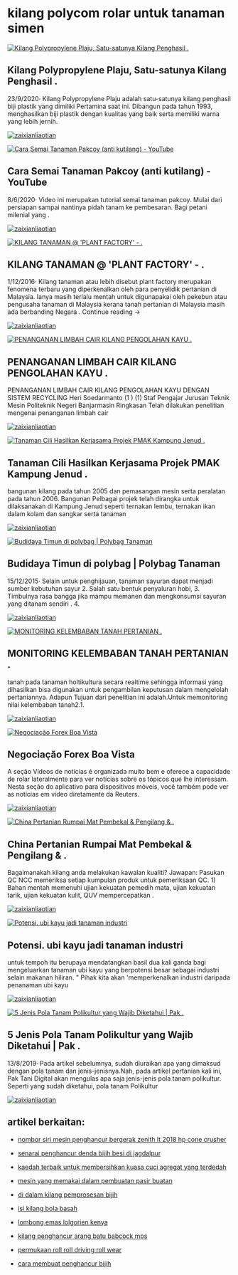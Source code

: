 # kilang polycom rolar untuk tanaman simen
<a href="https://mnn.zoosnet.net/LR/Chatpre.aspx?id=MNN94995150&p=https://topgrinding.com/" target="_blank">![Kilang Polypropylene Plaju, Satu-satunya Kilang Penghasil .](https://github.com/technlg/images/blob/main/32.jpg)</a>
## Kilang Polypropylene Plaju, Satu-satunya Kilang Penghasil .
23/9/2020· Kilang Polypropylene Plaju adalah satu-satunya kilang penghasil biji plastik yang dimiliki Pertamina saat ini. Dibangun pada tahun 1993, menghasilkan biji plastik dengan kualitas yang baik serta memiliki warna yang lebih jernih.
<a href="https://mnn.zoosnet.net/LR/Chatpre.aspx?id=MNN94995150&p=https://topgrinding.com/" target="_blank"><img src="https://github.com/technlg/images/raw/main/chat11.jpg" alt="zaixianliaotian"/></a><a href="//whatsapp.shibangsoft.com/WhatsApp.php" ><img src="https://github.com/technlg/images/raw/main/chat11.png" alt=""></a>
<a href="https://mnn.zoosnet.net/LR/Chatpre.aspx?id=MNN94995150&p=https://topgrinding.com/" target="_blank">![Cara Semai Tanaman Pakcoy (anti kutilang) - YouTube](https://github.com/technlg/images/blob/main/49.jpg)</a>
## Cara Semai Tanaman Pakcoy (anti kutilang) - YouTube
8/6/2020· Video ini merupakan tutorial semai tanaman pakcoy. Mulai dari persiapan sampai nantinya pidah tanam ke pembesaran. Bagi petani milenial yang .
<a href="https://mnn.zoosnet.net/LR/Chatpre.aspx?id=MNN94995150&p=https://topgrinding.com/" target="_blank"><img src="https://github.com/technlg/images/raw/main/chat11.jpg" alt="zaixianliaotian"/></a><a href="//whatsapp.shibangsoft.com/WhatsApp.php" ><img src="https://github.com/technlg/images/raw/main/chat11.png" alt=""></a>
<a href="https://mnn.zoosnet.net/LR/Chatpre.aspx?id=MNN94995150&p=https://topgrinding.com/" target="_blank">![KILANG TANAMAN @ 'PLANT FACTORY' - .](https://github.com/technlg/images/blob/main/20.jpg)</a>
## KILANG TANAMAN @ 'PLANT FACTORY' - .
1/12/2016· Kilang tanaman atau lebih disebut plant factory merupakan fenomena terbaru yang diperkenalkan oleh para penyelidik pertanian di Malaysia. Ianya masih terlalu mentah untuk digunapakai oleh pekebun atau pengusaha tanaman di Malaysia kerana tanah pertanian di Malaysia masih ada berbanding Negara . Continue reading →
<a href="https://mnn.zoosnet.net/LR/Chatpre.aspx?id=MNN94995150&p=https://topgrinding.com/" target="_blank"><img src="https://github.com/technlg/images/raw/main/chat11.jpg" alt="zaixianliaotian"/></a><a href="//whatsapp.shibangsoft.com/WhatsApp.php" ><img src="https://github.com/technlg/images/raw/main/chat11.png" alt=""></a>
<a href="https://mnn.zoosnet.net/LR/Chatpre.aspx?id=MNN94995150&p=https://topgrinding.com/" target="_blank">![PENANGANAN LIMBAH CAIR KILANG PENGOLAHAN KAYU .](https://github.com/technlg/images/blob/main/8.jpg)</a>
## PENANGANAN LIMBAH CAIR KILANG PENGOLAHAN KAYU .
PENANGANAN LIMBAH CAIR KILANG PENGOLAHAN KAYU DENGAN SISTEM RECYCLING Heri Soedarmanto (1 ) (1) Staf Pengajar Jurusan Teknik Mesin Politeknik Negeri Banjarmasin Ringkasan Telah dilakukan penelitian mengenai penanganan limbah cair
<a href="https://mnn.zoosnet.net/LR/Chatpre.aspx?id=MNN94995150&p=https://topgrinding.com/" target="_blank"><img src="https://github.com/technlg/images/raw/main/chat11.jpg" alt="zaixianliaotian"/></a><a href="//whatsapp.shibangsoft.com/WhatsApp.php" ><img src="https://github.com/technlg/images/raw/main/chat11.png" alt=""></a>
<a href="https://mnn.zoosnet.net/LR/Chatpre.aspx?id=MNN94995150&p=https://topgrinding.com/" target="_blank">![Tanaman Cili Hasilkan Kerjasama Projek PMAK Kampung Jenud .](https://github.com/technlg/images/blob/main/14.jpg)</a>
## Tanaman Cili Hasilkan Kerjasama Projek PMAK Kampung Jenud .
bangunan kilang pada tahun 2005 dan pemasangan mesin serta peralatan pada tahun 2006. Bangunan  Pelbagai projek telah dirangka untuk dilaksanakan di Kampung Jenud seperti ternakan lembu, ternakan ikan dalam kolam dan sangkar serta tanaman 
<a href="https://mnn.zoosnet.net/LR/Chatpre.aspx?id=MNN94995150&p=https://topgrinding.com/" target="_blank"><img src="https://github.com/technlg/images/raw/main/chat11.jpg" alt="zaixianliaotian"/></a><a href="//whatsapp.shibangsoft.com/WhatsApp.php" ><img src="https://github.com/technlg/images/raw/main/chat11.png" alt=""></a>
<a href="https://mnn.zoosnet.net/LR/Chatpre.aspx?id=MNN94995150&p=https://topgrinding.com/" target="_blank">![Budidaya Timun di polybag | Polybag Tanaman](https://github.com/technlg/images/blob/main/40.jpg)</a>
## Budidaya Timun di polybag | Polybag Tanaman
15/12/2015· Selain untuk penghijauan, tanaman sayuran dapat menjadi sumber kebutuhan sayur 2. Salah satu bentuk penyaluran hobi, 3. Timbulnya rasa bangga jika mampu memanen dan mengkonsumsi sayuran yang ditanam sendiri . 4.
<a href="https://mnn.zoosnet.net/LR/Chatpre.aspx?id=MNN94995150&p=https://topgrinding.com/" target="_blank"><img src="https://github.com/technlg/images/raw/main/chat11.jpg" alt="zaixianliaotian"/></a><a href="//whatsapp.shibangsoft.com/WhatsApp.php" ><img src="https://github.com/technlg/images/raw/main/chat11.png" alt=""></a>
<a href="https://mnn.zoosnet.net/LR/Chatpre.aspx?id=MNN94995150&p=https://topgrinding.com/" target="_blank">![MONITORING KELEMBABAN TANAH PERTANIAN .](https://github.com/technlg/images/blob/main/50.jpg)</a>
## MONITORING KELEMBABAN TANAH PERTANIAN .
tanah pada tanaman holtikultura secara realtime sehingga informasi yang dihasilkan bisa digunakan untuk pengambilan keputusan dalam mengelolah pertaniannya. Adapun Tujuan dari penelitian ini adalah.Untuk memonitoring nilai kelembaban tanah2.1.
<a href="https://mnn.zoosnet.net/LR/Chatpre.aspx?id=MNN94995150&p=https://topgrinding.com/" target="_blank"><img src="https://github.com/technlg/images/raw/main/chat11.jpg" alt="zaixianliaotian"/></a><a href="//whatsapp.shibangsoft.com/WhatsApp.php" ><img src="https://github.com/technlg/images/raw/main/chat11.png" alt=""></a>
<a href="https://mnn.zoosnet.net/LR/Chatpre.aspx?id=MNN94995150&p=https://topgrinding.com/" target="_blank">![Negociação Forex Boa Vista](https://github.com/technlg/images/blob/main/5.jpg)</a>
## Negociação Forex Boa Vista
A seção Vídeos de notícias é organizada muito bem e oferece a capacidade de rolar lateralmente para ver notícias sobre os tópicos que lhe interessam. Nesta seção do aplicativo para dispositivos móveis, você também pode ver as notícias em vídeo diretamente da Reuters.
<a href="https://mnn.zoosnet.net/LR/Chatpre.aspx?id=MNN94995150&p=https://topgrinding.com/" target="_blank"><img src="https://github.com/technlg/images/raw/main/chat11.jpg" alt="zaixianliaotian"/></a><a href="//whatsapp.shibangsoft.com/WhatsApp.php" ><img src="https://github.com/technlg/images/raw/main/chat11.png" alt=""></a>
<a href="https://mnn.zoosnet.net/LR/Chatpre.aspx?id=MNN94995150&p=https://topgrinding.com/" target="_blank">![China Pertanian Rumpai Mat Pembekal & Pengilang & .](https://github.com/technlg/images/blob/main/66.jpg)</a>
## China Pertanian Rumpai Mat Pembekal & Pengilang & .
Bagaimanakah kilang anda melakukan kawalan kualiti? Jawapan: Pasukan QC NCC memeriksa setiap kumpulan produk untuk pemeriksaan QC. 1) Bahan mentah memenuhi ujian kekuatan pemedih mata, ujian kekuatan tarik, ujian kekuatan kulit, QUV mempercepatkan .
<a href="https://mnn.zoosnet.net/LR/Chatpre.aspx?id=MNN94995150&p=https://topgrinding.com/" target="_blank"><img src="https://github.com/technlg/images/raw/main/chat11.jpg" alt="zaixianliaotian"/></a><a href="//whatsapp.shibangsoft.com/WhatsApp.php" ><img src="https://github.com/technlg/images/raw/main/chat11.png" alt=""></a>
<a href="https://mnn.zoosnet.net/LR/Chatpre.aspx?id=MNN94995150&p=https://topgrinding.com/" target="_blank">![Potensi. ubi kayu jadi tanaman industri](https://github.com/technlg/images/blob/main/24.jpg)</a>
## Potensi. ubi kayu jadi tanaman industri
untuk tempoh itu berupaya mendatangkan basil dua kali ganda bagi mengeluarkan tanaman ubi kayu yang berpotensi besar sebagai industri selain makanan hiliran. " Pihak kita akan 'memperkenalkan industri daripada penanaman ubi kayu
<a href="https://mnn.zoosnet.net/LR/Chatpre.aspx?id=MNN94995150&p=https://topgrinding.com/" target="_blank"><img src="https://github.com/technlg/images/raw/main/chat11.jpg" alt="zaixianliaotian"/></a><a href="//whatsapp.shibangsoft.com/WhatsApp.php" ><img src="https://github.com/technlg/images/raw/main/chat11.png" alt=""></a>
<a href="https://mnn.zoosnet.net/LR/Chatpre.aspx?id=MNN94995150&p=https://topgrinding.com/" target="_blank">![5 Jenis Pola Tanam Polikultur yang Wajib Diketahui | Pak .](https://github.com/technlg/images/blob/main/38.jpg)</a>
## 5 Jenis Pola Tanam Polikultur yang Wajib Diketahui | Pak .
13/8/2019· Pada artikel sebelumnya, sudah diuraikan apa yang dimaksud dengan pola tanam dan jenis-jenisnya.Nah, pada artikel pertanian kali ini, Pak Tani Digital akan mengulas apa saja jenis-jenis pola tanam polikultur. Seperti yang sudah diketahui, pola tanam Polikultur 
<a href="https://mnn.zoosnet.net/LR/Chatpre.aspx?id=MNN94995150&p=https://topgrinding.com/" target="_blank"><img src="https://github.com/technlg/images/raw/main/chat11.jpg" alt="zaixianliaotian"/></a><a href="//whatsapp.shibangsoft.com/WhatsApp.php" ><img src="https://github.com/technlg/images/raw/main/chat11.png" alt=""></a>
## artikel berkaitan:
* [nombor siri mesin penghancur bergerak zenith lt 2018 hp cone crusher](nombor%20siri%20mesin%20penghancur%20bergerak%20zenith%20lt%202018%20hp%20cone%20crusher.md)
* [senarai penghancur denda bijih besi di jagdalpur](senarai%20penghancur%20denda%20bijih%20besi%20di%20jagdalpur.md)
* [kaedah terbaik untuk membersihkan kuasa cuci agregat yang terdedah](kaedah%20terbaik%20untuk%20membersihkan%20kuasa%20cuci%20agregat%20yang%20terdedah.md)
* [mesin yang memakai dalam pembuatan pasir buatan](mesin%20yang%20memakai%20dalam%20pembuatan%20pasir%20buatan.md)
* [di dalam kilang pemprosesan bijih](di%20dalam%20kilang%20pemprosesan%20bijih.md)
* [isi kilang bola basah](isi%20kilang%20bola%20basah.md)
* [lombong emas lolgorien kenya](lombong%20emas%20lolgorien%20kenya.md)
* [kilang penghancur arang batu babcock mps](kilang%20penghancur%20arang%20batu%20babcock%20mps.md)
* [permukaan roll roll driving roll wear](permukaan%20roll%20roll%20driving%20roll%20wear.md)
* [cara membuat penghancur bijih](cara%20membuat%20penghancur%20bijih.md)
